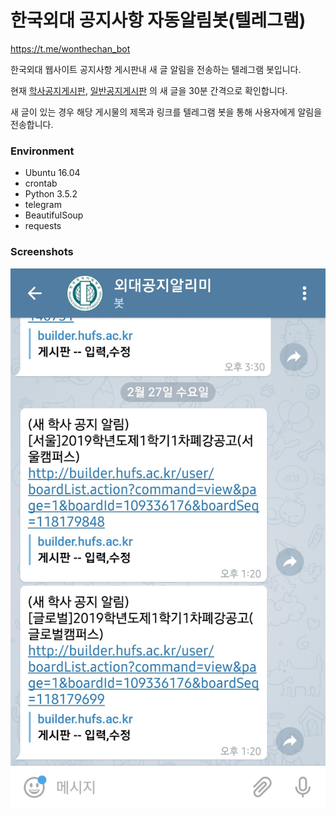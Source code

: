 # 한국외대 공지사항 자동알림봇(텔레그램)
https://t.me/wonthechan_bot

한국외대 웹사이트 공지사항 게시판내 새 글 알림을 전송하는 텔레그램 봇입니다.

현재 [학사공지게시판](http://builder.hufs.ac.kr/user/indexSub.action?codyMenuSeq=37080&siteId=hufs&menuType=T&uId=4&sortChar=AB&linkUrl=04_0202.html&mainFrame=right), [일반공지게시판](http://builder.hufs.ac.kr/user/indexSub.action?codyMenuSeq=37079&siteId=hufs&menuType=T&uId=4&sortChar=AB&linkUrl=04_0202.html&mainFrame=right%27) 의 새 글을 30분 간격으로 확인합니다.

새 글이 있는 경우 해당 게시물의 제목과 링크를 텔레그램 봇을 통해 사용자에게 알림을 전송합니다.

### Environment
* Ubuntu 16.04
* crontab
* Python 3.5.2
* telegram
* BeautifulSoup
* requests

### Screenshots
![](https://github.com/wonthechan/hufsNotify_bot/blob/master/hufsNotify_bot_screenshot.jpg?raw=true)
